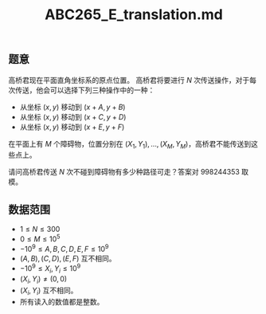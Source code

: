 ﻿---
title: "ABC265_E_translation.md"
tags: []
author: ""
created: ""
---

## 题意

高桥君现在平面直角坐标系的原点位置。
高桥君将要进行 $N$ 次传送操作，对于每次传送，他会可以选择下列三种操作中的一种：

- 从坐标 $(x,y)$ 移动到 $(x+A,y+B)$
- 从坐标 $(x,y)$ 移动到 $(x+C,y+D)$
- 从坐标 $(x,y)$ 移动到 $(x+E,y+F)$

在平面上有 $M$ 个障碍物，位置分别在  $(X_1,Y_1),\ldots,(X_M,Y_M)$，高桥君不能传送到这些点上。

请问高桥君传送 $N$ 次不碰到障碍物有多少种路径可走？答案对 $998244353$ 取模。

## 数据范围

- $1≤N≤300$
- $0 \leq M \leq 10^5$
- $-10^9 \leq A,B,C,D,E,F \leq 10^9$
- $(A,B),(C,D),(E,F)$ 互不相同。
- $-10^9 \leq X_i,Y_i \leq 10^9$
- $(X_i,Y_i)\neq(0,0)$
- $(X_i,Y_i)$ 互不相同。
- 所有读入的数值都是整数。

